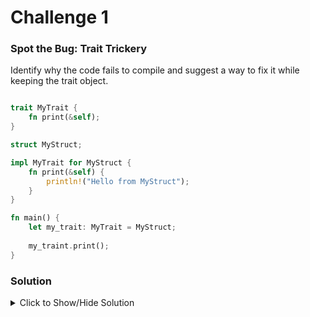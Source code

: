 # Challenge 1

### Spot the Bug: Trait Trickery

Identify why the code fails to compile and suggest a way to fix it while keeping the trait object.

```rust

trait MyTrait {
    fn print(&self);
}

struct MyStruct;

impl MyTrait for MyStruct {
    fn print(&self) {
        println!("Hello from MyStruct");
    }
}

fn main() {
    let my_trait: MyTrait = MyStruct;
    
    my_traint.print();
}
```

### Solution

<details>

<summary>Click to Show/Hide Solution</summary>

Explanation:

The code fails to compile because MyTrait is a trait object, and trait objects cannot be sized at compile time. Therefore, they must be used behind a reference (e.g., &dyn MyTrait) or a pointer (e.g., Box<dyn MyTrait>). 


Solution: 

To fix this, either change MyTrait to Box<dyn MyTrait> in the main function, or create a reference to MyStruct like let my_trait: &dyn MyTrait = &MyStruct;.

</details>